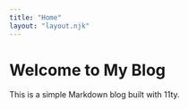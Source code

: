 ```yaml
---
title: "Home"
layout: "layout.njk"
---
```


# Welcome to My Blog

This is a simple Markdown blog built with 11ty.

